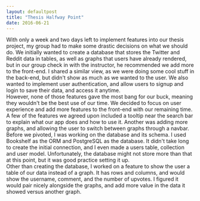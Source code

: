 ```yaml
---
layout: defaultpost
title: "Thesis Halfway Point"
date: 2016-06-21
---
```


With only a week and two days left to implement features into our thesis project, my group had to make some drastic decisions on what we should do. We initially wanted to create a database that stores the Twitter and Reddit data in tables, as well as graphs that users have already rendered, but in our group check in with the instructor, he recommended we add more to the front-end. I shared a similar view, as we were doing some cool stuff in the back-end, but didn't show as much as we wanted to the user. We also wanted to implement user authentication, and allow users to signup and login to save their data, and access it anytime.<br />
However, none of those features gave the most bang for our buck, meaning they wouldn't be the best use of our time. We decided to focus on user experience and add more features to the front-end with our remaining time. A few of the features we agreed upon included a tooltip near the search bar to explain what our app does and how to use it. Another was adding more graphs, and allowing the user to switch between graphs through a navbar.<br />
Before we pivoted, I was working on the database and its schema. I used Bookshelf as the ORM and PostgreSQL as the database. It didn't take long to create the initial connection, and I even made a users table, collection and user model. Unfortunately, the database might not store more than that at this point, but it was good practice setting it up.<br />
Other than creating the database, I worked on a feature to show the user a table of our data instead of a graph. It has rows and columns, and would show the username, comment, and the number of upvotes. I figured it would pair nicely alongside the graphs, and add more value in the data it showed versus another graph.